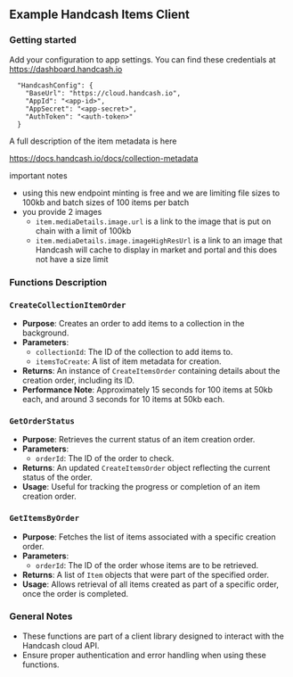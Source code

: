 ## Example Handcash Items Client 

### Getting started
Add your configuration to app settings.  You can find these credentials at https://dashboard.handcash.io
```
  "HandcashConfig": {
    "BaseUrl": "https://cloud.handcash.io",
    "AppId": "<app-id>",
    "AppSecret": "<app-secret>",
    "AuthToken": "<auth-token>"
  }
```
A full description of the item metadata is here

https://docs.handcash.io/docs/collection-metadata

important notes
- using this new endpoint minting is free and we are limiting file sizes to 100kb and batch sizes of 100 items per batch
- you provide 2 images 
  - `item.mediaDetails.image.url` is a link to the image that is put on chain with a limit of 100kb
  - `item.mediaDetails.image.imageHighResUrl` is a link to an image that Handcash will cache to display in market and portal and this does not have a size limit 


### Functions Description

### `CreateCollectionItemOrder`

- **Purpose**: Creates an order to add items to a collection in the background.
- **Parameters**:
  - `collectionId`: The ID of the collection to add items to.
  - `itemsToCreate`: A list of item metadata for creation.
- **Returns**: An instance of `CreateItemsOrder` containing details about the creation order, including its ID.
- **Performance Note**: Approximately 15 seconds for 100 items at 50kb each, and around 3 seconds for 10 items at 50kb each.

### `GetOrderStatus`

- **Purpose**: Retrieves the current status of an item creation order.
- **Parameters**:
  - `orderId`: The ID of the order to check.
- **Returns**: An updated `CreateItemsOrder` object reflecting the current status of the order.
- **Usage**: Useful for tracking the progress or completion of an item creation order.

### `GetItemsByOrder`

- **Purpose**: Fetches the list of items associated with a specific creation order.
- **Parameters**:
  - `orderId`: The ID of the order whose items are to be retrieved.
- **Returns**: A list of `Item` objects that were part of the specified order.
- **Usage**: Allows retrieval of all items created as part of a specific order, once the order is completed.

### General Notes

- These functions are part of a client library designed to interact with the Handcash cloud API.
- Ensure proper authentication and error handling when using these functions.
